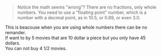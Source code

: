 >Notice the math seems "wrong"? There are no fractions, only whole numbers. 
You need to use a "floating point" number, which is a number with a decimal point, 
as in 10.5, or 0.89, or even 3.0.

This is beacouse when you are using whole numbers there can be no remander.   
If want to by 5 movies that are 10 dollar a piece but you only have 45 dollars.  
You can not buy 4 1/2 movies.

